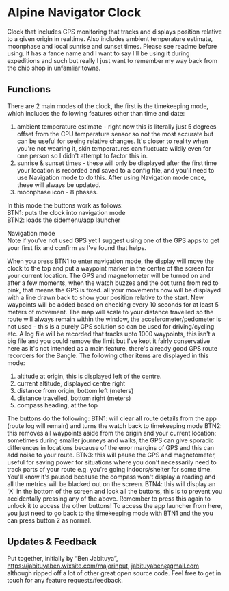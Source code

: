 Alpine Navigator Clock
======================
Clock that includes GPS monitoring that tracks and displays position relative to a given origin in realtime. Also includes ambient temperature estimate, moonphase and local sunrise and sunset times. Please see readme before using. It has a fance name and I want to say I'll be using it during expeditions and such but really I just want to remember my way back from the chip shop in unfamliar towns.

Functions
---------
There are 2 main modes of the clock, the first is the timekeeping mode, which includes the following features other than time and date:

1. ambient temperature estimate - right now this is literally just 5 degrees offset from the CPU temperature sensor so not the most accurate but can be useful for seeing relative changes. It's closer to reality when you're not wearing it, skin temperatures can fluctuate wildly even for one person so I didn't attempt to factor this in.
2. sunrise & sunset times - these will only be displayed after the first time your location is recorded and saved to a config file, and you'll need to use Navigation mode to do this. After using Navigation mode once, these will always be updated.  
3. moonphase icon - 8 phases.

In this mode the buttons work as follows:  
BTN1: puts the clock into navigation mode  
BTN2: loads the sidemenu/app launcher

Navigation mode  
Note if you've not used GPS yet I suggest using one of the GPS apps to get your first fix and confirm as I've found that helps.

When you press BTN1 to enter navigation mode, the display will move the clock to the top and put a waypoint marker in the centre of the screen for your current location. The GPS and magnetometer will be turned on and after a few moments, when the watch buzzes and the dot turns from red to pink, that means the GPS is fixed. all your movements now will be displayed with a line drawn back to show your position relative to the start. New waypoints will be added based on checking every 10 seconds for at least 5 meters of movement. The map will scale to your distance travelled so the route will always remain within the window, the accelerometer/pedometer is not used - this is a purely GPS solution so can be used for driving/cycling etc. A log file will be recorded that tracks upto 1000 waypoints, this isn't a big file and you could remove the limit but I've kept it fairly conservative here as it's not intended as a main feature, there's already good GPS route recorders for the Bangle. The following other items are displayed in this mode:

1. altitude at origin, this is displayed left of the centre.  
2. current altitude, displayed centre right  
3. distance from origin, bottom left (meters)  
4. distance travelled, bottom right (meters)  
5. compass heading, at the top  

The buttons do the following:
BTN1: will clear all route details from the app (route log will remain) and turns the watch back to timekeeping mode
BTN2: this removes all waypoints aside from the origin and your current location; sometimes during smaller journeys and walks, the GPS can give sporadic differences in locations because of the error margins of GPS and this can add noise to your route.
BTN3: this will pause the GPS and magnetometer, useful for saving power for situations where you don't necessarily need to track parts of your route e.g. you're going indoors/shelter for some time. You'll know it's paused because the compass won't display a reading and all the metrics will be blacked out on the screen.
BTN4: this will display an 'X' in the bottom of the screen and lock all the buttons, this is to prevent you accidentally pressing any of the above. Remember to press this again to unlock it to access the other buttons!
To access the app launcher from here, you just need to go back to the timekeeping mode with BTN1 and the you can press button 2 as normal.

Updates & Feedback
------------------
Put together, initially by “Ben Jabituya”, https://jabituyaben.wixsite.com/majorinput, jabituyaben@gmail.com although ripped off a lot of other great open source code. Feel free to get in touch for any feature requests/feedback.
